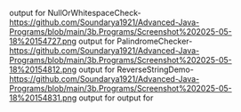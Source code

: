 output for NullOrWhitespaceCheck-https://github.com/Soundarya1921/Advanced-Java-Programs/blob/main/3b.Programs/Screenshot%202025-05-18%20154727.png
output for PalindromeChecker-https://github.com/Soundarya1921/Advanced-Java-Programs/blob/main/3b.Programs/Screenshot%202025-05-18%20154812.png
output for ReverseStringDemo-https://github.com/Soundarya1921/Advanced-Java-Programs/blob/main/3b.Programs/Screenshot%202025-05-18%20154831.png
output for
output for
